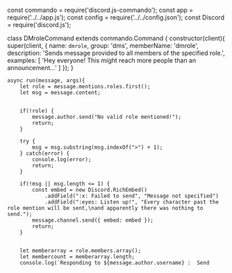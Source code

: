 const commando = require('discord.js-commando');
const app = require('../../app.js');
const config = require('../../config.json');
const Discord = require('discord.js');

class DMroleCommand extends commando.Command {
    constructor(client){
        super(client, {
            name: `dmrole`,
            group: 'dms',
            memberName: 'dmrole',
            description: 'Sends message provided to all members of the specified role.',
            examples: [ 'Hey everyone! This might reach more people than an announcement...' ]
        });
    }

    async run(message, args){
        let role = message.mentions.roles.first();
        let msg = message.content;


        if(!role) {
            message.author.send("No valid role mentioned!");
            return;
        }

        try {
            msg = msg.substring(msg.indexOf(">") + 1);
        } catch(error) {
            console.log(error);
            return;
        }

        if(!msg || msg.length <= 1) {
            const embed = new Discord.RichEmbed()
                .addField(":x: Failed to send", "Message not specified")
                .addField(":eyes: Listen up!", "Every character past the role mention will be sent,\nand apparently there was nothing to send.");
            message.channel.send({ embed: embed });
            return;
        }


        let memberarray = role.members.array();
        let membercount = memberarray.length;
        console.log(`Responding to ${message.author.username} :  Send
